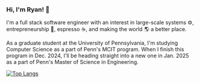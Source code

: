 ### Hi, I'm Ryan! 👋

I'm a full stack software engineer with an interest in large-scale systems ⚙️, entrepreneurship 💼, espresso ☕️, and making the world 🌎 a better place.

As a graduate student at the University of Pennsylvania, I'm studying Computer Science as a part of Penn's MCIT program. When I finish this program in Dec. 2024, I'll be heading straight into a new one in Jan. 2025 as a part of Penn's Master of Science in Engineering. 

[![Top Langs](https://github-readme-stats.vercel.app/api/top-langs/?username=MisutaKohi&layout=compact&theme=vision-friendly-dark)](https://github.com/anuraghazra/github-readme-stats)

